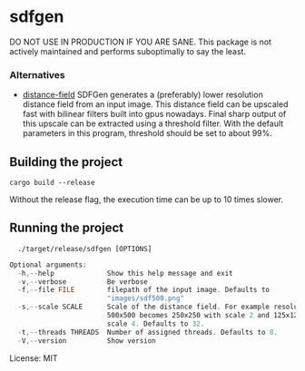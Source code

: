 # sdfgen

DO NOT USE IN PRODUCTION IF YOU ARE SANE. This package is not actively maintained and performs suboptimally to say the least.
### Alternatives
- [distance-field](https://crates.io/crates/distance-field)
SDFGen generates a (preferably) lower resolution distance field from an input image.
This distance field can be upscaled fast with bilinear filters built into gpus nowadays.
Final sharp output of this upscale can be extracted using a threshold filter. With the default parameters in this program, threshold should be set to about 99%.

## Building the project
```console
cargo build --release
```
Without the release flag, the execution time can be up to 10 times slower.
## Running the project
```console
  ./target/release/sdfgen [OPTIONS]
```
```rust
Optional arguments:
  -h,--help             Show this help message and exit
  -v,--verbose          Be verbose
  -f,--file FILE        filepath of the input image. Defaults to
                        "images/sdf500.png"
  -s,--scale SCALE      Scale of the distance field. For example resolution
                        500x500 becomes 250x250 with scale 2 and 125x125 with
                        scale 4. Defaults to 32.
  -t,--threads THREADS  Number of assigned threads. Defaults to 8.
  -V,--version          Show version
```
<!-- Please do not edit the README.md file directly, as it is compiled from the documentation at src/main.rs -->
<!-- Instead, make the edits into the main.rs file and then run the compile_readme.sh or equivalent. -->

License: MIT
